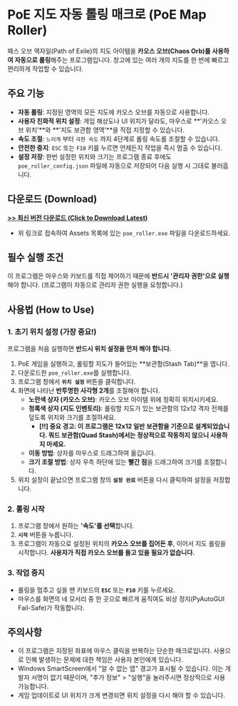 # PoE 지도 자동 롤링 매크로 (PoE Map Roller)

패스 오브 엑자일(Path of Exile)의 지도 아이템을 **카오스 오브(Chaos Orb)를 사용하여 자동으로 롤링**해주는 프로그램입니다. 창고에 있는 여러 개의 지도를 한 번에 빠르고 편리하게 작업할 수 있습니다.

## 주요 기능

*   **자동 롤링**: 지정된 영역의 모든 지도에 카오스 오브를 자동으로 사용합니다.
*   **사용자 친화적 위치 설정**: 게임 해상도나 UI 위치가 달라도, 마우스로 **'카오스 오브 위치'**와 **'지도 보관함 영역'**을 직접 지정할 수 있습니다.
*   **속도 조절**: `느리게` 부터 `극한 속도` 까지 4단계로 롤링 속도를 조절할 수 있습니다.
*   **안전한 중지**: `ESC` 또는 `F10` 키를 누르면 언제든지 작업을 즉시 멈출 수 있습니다.
*   **설정 저장**: 한번 설정한 위치와 크기는 프로그램 종료 후에도 `poe_roller_config.json` 파일에 자동으로 저장되어 다음 실행 시 그대로 불러옵니다.

## 다운로드 (Download)

**[>> 최신 버전 다운로드 (Click to Download Latest)](https://github.com/RealKpopHunters/poe-roller/releases/latest)**

*   위 링크로 접속하여 Assets 목록에 있는 `poe_roller.exe` 파일을 다운로드하세요.

## 필수 실행 조건

이 프로그램은 마우스와 키보드를 직접 제어하기 때문에 **반드시 '관리자 권한'으로 실행**해야 합니다.
(프로그램이 자동으로 관리자 권한 실행을 요청합니다.)

## 사용법 (How to Use)

### 1. 초기 위치 설정 (가장 중요!)

프로그램을 처음 실행하면 **반드시 위치 설정을 먼저 해야 합니다.**

1.  PoE 게임을 실행하고, 롤링할 지도가 들어있는 **보관함(Stash Tab)**을 엽니다.
2.  다운로드한 `poe_roller.exe`를 실행합니다.
3.  프로그램 창에서 **`위치 설정`** 버튼을 클릭합니다.
4.  화면에 나타난 **반투명한 사각형 2개**를 조절해야 합니다.
    *   **노란색 상자 (카오스 오브)**: 카오스 오브 아이템 위에 정확히 위치시키세요.
    *   **청록색 상자 (지도 인벤토리)**: 롤링할 지도가 있는 보관함의 12x12 격자 전체를 덮도록 위치와 크기를 조절하세요.
        *   **[!!] 중요 경고: 이 프로그램은 12x12 일반 보관함을 기준으로 설계되었습니다. 쿼드 보관함(Quad Stash)에서는 정상적으로 작동하지 않으니 사용하지 마세요.**
    *   **이동 방법**: 상자를 마우스로 드래그하여 옮깁니다.
    *   **크기 조절 방법**: 상자 우측 하단에 있는 **빨간 점**을 드래그하여 크기를 조절합니다.
5.  위치 설정이 끝났으면 프로그램 창의 **`설정 완료`** 버튼을 다시 클릭하여 설정을 저장합니다.

### 2. 롤링 시작

1.  프로그램 창에서 원하는 **'속도'를 선택**합니다.
2.  **`시작`** 버튼을 누릅니다.
3.  프로그램이 자동으로 설정된 위치의 **카오스 오브를 집어든 후**, 이어서 지도 롤링을 시작합니다. **사용자가 직접 카오스 오브를 들고 있을 필요가 없습니다.**

### 3. 작업 중지

*   롤링을 멈추고 싶을 땐 키보드의 **`ESC`** 또는 **`F10`** 키를 누르세요.
*   마우스를 화면의 네 모서리 중 한 곳으로 빠르게 움직여도 비상 정지(PyAutoGUI Fail-Safe)가 작동합니다.

## 주의사항

*   이 프로그램은 지정된 좌표에 마우스 클릭을 반복하는 단순한 매크로입니다. 사용으로 인해 발생하는 문제에 대한 책임은 사용자 본인에게 있습니다.
*   Windows SmartScreen에서 "알 수 없는 앱" 경고가 표시될 수 있습니다. 이는 개발자 서명이 없기 때문이며, "추가 정보" > "실행"을 눌러주시면 정상적으로 사용 가능합니다.
*   게임 업데이트로 UI 위치가 크게 변경되면 위치 설정을 다시 해야 할 수 있습니다.